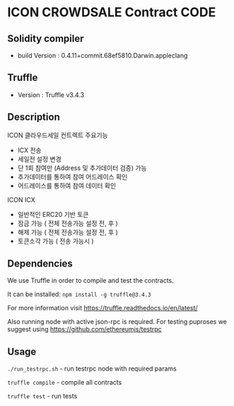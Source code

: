 # ICON CROWDSALE Contract CODE
## Solidity compiler
- build Version : 0.4.11+commit.68ef5810.Darwin.appleclang

## Truffle 
- Version : Truffle v3.4.3

## Description
ICON 클라우드세일 컨트렉트 주요기능
- ICX 전송
- 세일전 설정 변경
- 단 1회 참여만 (Address 및 추가데이터 검증) 가능
- 추가데이터를 통하여 참여 어드레이스 확인
- 어드레이스를 통하여 참여 데이터 확인
 
ICON ICX 
- 일반적인 ERC20 기반 토큰
- 잠금 가능 ( 전체 전송가능 설정 전, 후 )
- 해제 가능 ( 전체 전송가능 설정 전, 후 )
- 토큰소각 가능 ( 전송 가능시 )

## Dependencies
We use Truffle in order to compile and test the contracts.

It can be installed:
`npm install -g truffle@3.4.3`

For more information visit https://truffle.readthedocs.io/en/latest/

Also running node with active json-rpc is required. For testing puproses we suggest using https://github.com/ethereumjs/testrpc
## Usage
`./run_testrpc.sh` - run testrpc node with required params

`truffle compile` - compile all contracts

`truffle test` - run tests

